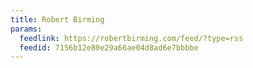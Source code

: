 ```yaml
---
title: Robert Birming
params:
  feedlink: https://robertbirming.com/feed/?type=rss
  feedid: 7156b12e80e29a66ae04d8ad6e7bbbbe
---
```

